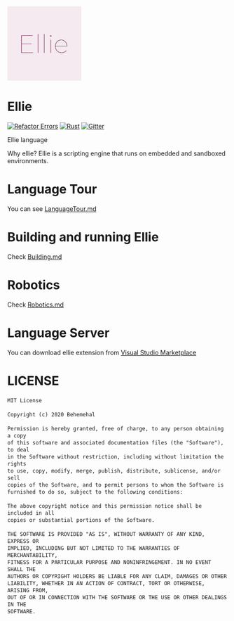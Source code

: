 ![icon](./picture/TextIcon/EllieTextIcon@0,33x.png)
# Ellie
[![Refactor Errors](https://github.com/behemehal/Ellie-Language/actions/workflows/refactor.yml/badge.svg)](https://github.com/behemehal/Ellie-Language/actions/workflows/refactor.yml) [![Rust](https://github.com/behemehal/Ellie-Language/actions/workflows/rust.yml/badge.svg)](https://github.com/behemehal/Ellie-Language/actions/workflows/rust.yml) [![Gitter](https://badgen.net/badge/icon/gitter?icon=gitter&label)](https://gitter.im/ellie-lang/community)

Ellie language

Why ellie? Ellie is a scripting engine that runs on embedded and sandboxed environments.

# Language Tour
You can see [LanguageTour.md](./LanguageTour.md)

# Building and running Ellie
Check [Building.md](./Building.md)

# Robotics

Check [Robotics.md](./Robotics.md)

# Language Server
You can download ellie extension from [Visual Studio Marketplace](https://marketplace.visualstudio.com/items?itemName=behemehal.ellie-lang)

# LICENSE

```
MIT License

Copyright (c) 2020 Behemehal

Permission is hereby granted, free of charge, to any person obtaining a copy
of this software and associated documentation files (the "Software"), to deal
in the Software without restriction, including without limitation the rights
to use, copy, modify, merge, publish, distribute, sublicense, and/or sell
copies of the Software, and to permit persons to whom the Software is
furnished to do so, subject to the following conditions:

The above copyright notice and this permission notice shall be included in all
copies or substantial portions of the Software.

THE SOFTWARE IS PROVIDED "AS IS", WITHOUT WARRANTY OF ANY KIND, EXPRESS OR
IMPLIED, INCLUDING BUT NOT LIMITED TO THE WARRANTIES OF MERCHANTABILITY,
FITNESS FOR A PARTICULAR PURPOSE AND NONINFRINGEMENT. IN NO EVENT SHALL THE
AUTHORS OR COPYRIGHT HOLDERS BE LIABLE FOR ANY CLAIM, DAMAGES OR OTHER
LIABILITY, WHETHER IN AN ACTION OF CONTRACT, TORT OR OTHERWISE, ARISING FROM,
OUT OF OR IN CONNECTION WITH THE SOFTWARE OR THE USE OR OTHER DEALINGS IN THE
SOFTWARE.
```